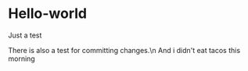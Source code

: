 # Hello-world
Just a test

There is also a test for committing changes.\n
And i didn't eat tacos this morning
